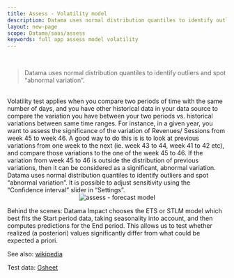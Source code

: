 ```yaml
---
title: Assess - Volatility model
description: Datama uses normal distribution quantiles to identify outliers and spot “abnormal variation”. 
layout: new-page
scope: Datama/saas/assess
keywords: full app assess model volatility
---
```


<br>

> Datama uses normal distribution quantiles to identify outliers and spot “abnormal variation”. 

<br>
Volatility test applies when you compare two periods of time with the same number of days, and you have other historical data in your data source to compare the variation you have between your two periods vs. historical variations between same time ranges.
For instance, in a given year, you want to assess the significance of the variation of Revenues/ Sessions from week 45 to week 46. A good way to do this is is to look at previous variations from one week to the next (ie. week 43 to  44, week 41 to 42 etc), and compare those variations to the one of the week 45 to 46. If the variation from week 45 to 46 is outside the distribution of previous variations, then it can be considered as a significant, abnormal variation.
Datama uses normal distribution quantiles to identify outliers and spot “abnormal variation”. It is possible to adjust sensitivity using the “Confidence interval” slider in “Settings”.

<br>

<center><img src="{{site.url}}/{{site.baseurl}}/core_app/new/assess/images/assess_volatility.png" alt="assess - forecast model" /></center>



Behind the scenes: Datama Impact chooses the ETS or STLM model which best fits the Start period data, taking seasonality into account, and then computes predictions for the End period. This allows us to test whether realized (a posteriori) values significantly differ from what could be expected a priori.

See also: [wikipedia](https://en.wikipedia.org/wiki/Normal_distribution)

Test data: [Gsheet](https://docs.google.com/spreadsheets/d/1VJJ2j5ldrSfvLQatd9SAikIJX_2dhBgDCjkdX_oUgB4/edit#gid=925605184)

<br>

